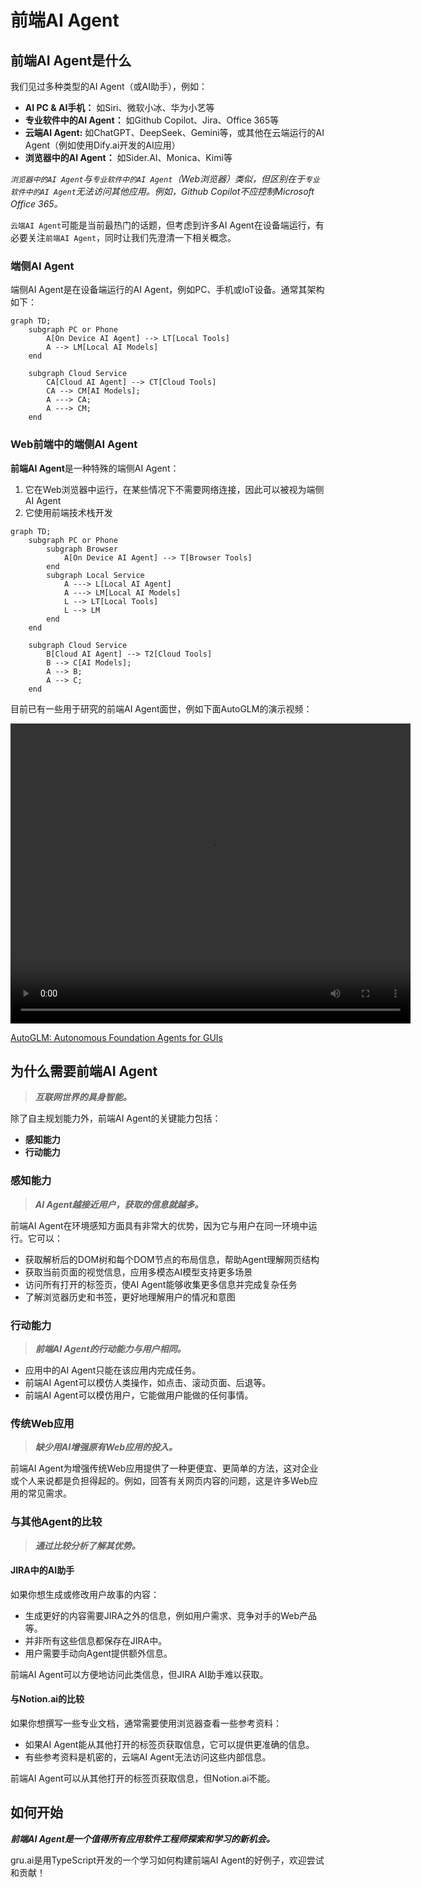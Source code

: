# 前端AI Agent 

## 前端AI Agent是什么
我们见过多种类型的AI Agent（或AI助手），例如：
 * **AI PC & AI手机：** 如Siri、微软小冰、华为小艺等
 * **专业软件中的AI Agent：** 如Github Copilot、Jira、Office 365等
 * **云端AI Agent:** 如ChatGPT、DeepSeek、Gemini等，或其他在云端运行的AI Agent（例如使用Dify.ai开发的AI应用）
 * **浏览器中的AI Agent：** 如Sider.AI、Monica、Kimi等 

*`浏览器中的AI Agent`与`专业软件中的AI Agent`（Web浏览器）类似，但区别在于`专业软件中的AI Agent`无法访问其他应用。例如，Github Copilot不应控制Microsoft Office 365。*

`云端AI Agent`可能是当前最热门的话题，但考虑到许多AI Agent在设备端运行，有必要关注`前端AI Agent`，同时让我们先澄清一下相关概念。

### 端侧AI Agent

端侧AI Agent是在设备端运行的AI Agent，例如PC、手机或IoT设备。通常其架构如下：

```mermaid
graph TD;
    subgraph PC or Phone
        A[On Device AI Agent] --> LT[Local Tools]
        A --> LM[Local AI Models]
    end

    subgraph Cloud Service
        CA[Cloud AI Agent] --> CT[Cloud Tools]
        CA --> CM[AI Models];
        A ---> CA;
        A ---> CM;
    end
```

### Web前端中的端侧AI Agent

**前端AI Agent**是一种特殊的端侧AI Agent：
1. 它在Web浏览器中运行，在某些情况下不需要网络连接，因此可以被视为端侧AI Agent
2. 它使用前端技术栈开发

```mermaid
graph TD;
    subgraph PC or Phone
        subgraph Browser
            A[On Device AI Agent] --> T[Browser Tools]
        end
        subgraph Local Service
            A ---> L[Local AI Agent]
            A ---> LM[Local AI Models]
            L --> LT[Local Tools]
            L --> LM
        end
    end

    subgraph Cloud Service
        B[Cloud AI Agent] --> T2[Cloud Tools]
        B --> C[AI Models];
        A --> B;
        A --> C;
    end
```

目前已有一些用于研究的前端AI Agent面世，例如下面AutoGLM的演示视频：

<video width="640" height="480" controls="">
<source src="https://xiao9905.github.io/AutoGLM/static/videos/web_overall_video.mp4" type="video/mp4">
</video>

[AutoGLM: Autonomous Foundation Agents for GUIs](https://xiao9905.github.io/AutoGLM/)

## 为什么需要前端AI Agent

> ***互联网世界的具身智能。***

除了自主规划能力外，前端AI Agent的关键能力包括：
- **感知能力**
- **行动能力**

### 感知能力

> ***AI Agent越接近用户，获取的信息就越多。***

前端AI Agent在环境感知方面具有非常大的优势，因为它与用户在同一环境中运行。它可以：
- 获取解析后的DOM树和每个DOM节点的布局信息，帮助Agent理解网页结构
- 获取当前页面的视觉信息，应用多模态AI模型支持更多场景
- 访问所有打开的标签页，使AI Agent能够收集更多信息并完成复杂任务
- 了解浏览器历史和书签，更好地理解用户的情况和意图

### 行动能力

> ***前端AI Agent的行动能力与用户相同。***

- 应用中的AI Agent只能在该应用内完成任务。
- 前端AI Agent可以模仿人类操作，如点击、滚动页面、后退等。
- 前端AI Agent可以模仿用户，它能做用户能做的任何事情。

### 传统Web应用

> ***缺少用AI增强原有Web应用的投入。***

前端AI Agent为增强传统Web应用提供了一种更便宜、更简单的方法，这对企业或个人来说都是负担得起的。例如，回答有关网页内容的问题，这是许多Web应用的常见需求。

### 与其他Agent的比较

> ***通过比较分析了解其优势。***

#### JIRA中的AI助手

如果你想生成或修改用户故事的内容：
- 生成更好的内容需要JIRA之外的信息，例如用户需求、竞争对手的Web产品等。
- 并非所有这些信息都保存在JIRA中。
- 用户需要手动向Agent提供额外信息。

前端AI Agent可以方便地访问此类信息，但JIRA AI助手难以获取。

#### 与Notion.ai的比较

如果你想撰写一些专业文档，通常需要使用浏览器查看一些参考资料：
- 如果AI Agent能从其他打开的标签页获取信息，它可以提供更准确的信息。
- 有些参考资料是机密的，云端AI Agent无法访问这些内部信息。

前端AI Agent可以从其他打开的标签页获取信息，但Notion.ai不能。

## 如何开始

***前端AI Agent是一个值得所有应用软件工程师探索和学习的新机会。***

gru.ai是用TypeScript开发的一个学习如何构建前端AI Agent的好例子，欢迎尝试和贡献！

